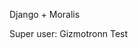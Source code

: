 <!-- To-do: streamline repo structure with submodules -> eventually -->

Django + Moralis

Super user:
Gizmotronn
Test